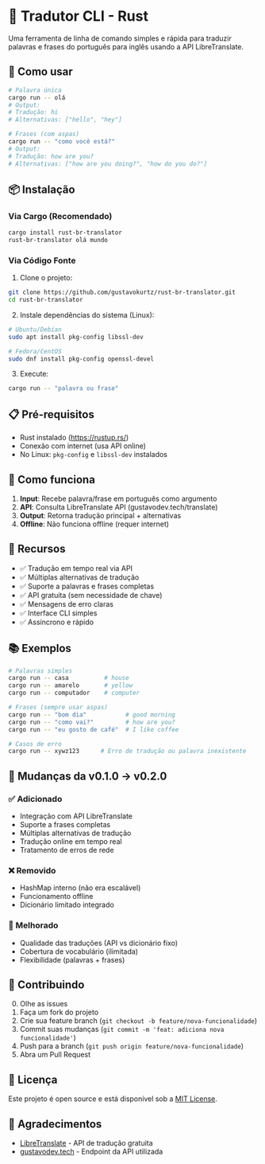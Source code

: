 # 🦀 Tradutor CLI - Rust

Uma ferramenta de linha de comando simples e rápida para traduzir palavras e frases do português para inglês usando a API LibreTranslate.

## 🚀 Como usar

```bash
# Palavra única
cargo run -- olá
# Output:
# Tradução: hi
# Alternativas: ["hello", "hey"]

# Frases (com aspas)
cargo run -- "como você está?"
# Output:
# Tradução: how are you?
# Alternativas: ["how are you doing?", "how do you do?"]
```

## 📦 Instalação

### Via Cargo (Recomendado)

```bash
cargo install rust-br-translator
rust-br-translator olá mundo
```

### Via Código Fonte

1. Clone o projeto:

```bash
git clone https://github.com/gustavokurtz/rust-br-translator.git
cd rust-br-translator
```

2. Instale dependências do sistema (Linux):

```bash
# Ubuntu/Debian
sudo apt install pkg-config libssl-dev

# Fedora/CentOS
sudo dnf install pkg-config openssl-devel
```

3. Execute:

```bash
cargo run -- "palavra ou frase"
```

## 📋 Pré-requisitos

- Rust instalado (https://rustup.rs/)
- Conexão com internet (usa API online)
- No Linux: `pkg-config` e `libssl-dev` instalados

## 🔧 Como funciona

1. **Input**: Recebe palavra/frase em português como argumento
2. **API**: Consulta LibreTranslate API (gustavodev.tech/translate)
3. **Output**: Retorna tradução principal + alternativas
4. **Offline**: Não funciona offline (requer internet)

## 🎯 Recursos

- ✅ Tradução em tempo real via API
- ✅ Múltiplas alternativas de tradução
- ✅ Suporte a palavras e frases completas
- ✅ API gratuita (sem necessidade de chave)
- ✅ Mensagens de erro claras
- ✅ Interface CLI simples
- ✅ Assíncrono e rápido

## 📚 Exemplos

```bash
# Palavras simples
cargo run -- casa          # house
cargo run -- amarelo       # yellow
cargo run -- computador    # computer

# Frases (sempre usar aspas)
cargo run -- "bom dia"           # good morning
cargo run -- "como vai?"         # how are you?
cargo run -- "eu gosto de café"  # I like coffee

# Casos de erro
cargo run -- xywz123      # Erro de tradução ou palavra inexistente
```

## 🔄 Mudanças da v0.1.0 → v0.2.0

### ✅ Adicionado

- Integração com API LibreTranslate
- Suporte a frases completas
- Múltiplas alternativas de tradução
- Tradução online em tempo real
- Tratamento de erros de rede

### ❌ Removido

- HashMap interno (não era escalável)
- Funcionamento offline
- Dicionário limitado integrado

### 🔧 Melhorado

- Qualidade das traduções (API vs dicionário fixo)
- Cobertura de vocabulário (ilimitada)
- Flexibilidade (palavras + frases)

## 🤝 Contribuindo

0. Olhe as issues
1. Faça um fork do projeto
2. Crie sua feature branch (`git checkout -b feature/nova-funcionalidade`)
3. Commit suas mudanças (`git commit -m 'feat: adiciona nova funcionalidade'`)
4. Push para a branch (`git push origin feature/nova-funcionalidade`)
5. Abra um Pull Request

## 📄 Licença

Este projeto é open source e está disponível sob a [MIT License](LICENSE).

## 🙏 Agradecimentos

- [LibreTranslate](https://libretranslate.com/) - API de tradução gratuita
- [gustavodev.tech](https://gustavodev.tech/) - Endpoint da API utilizada
